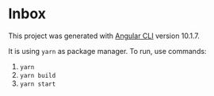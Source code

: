 # Inbox

This project was generated with [Angular CLI](https://github.com/angular/angular-cli) version 10.1.7.

It is using `yarn` as package manager. To run, use commands:
1. `yarn`
2. `yarn build`
3. `yarn start`
